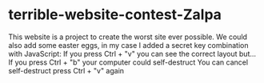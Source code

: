 # terrible-website-contest-Zalpa

This website is a project to create the worst site ever possible.
We could also add some easter eggs, in my case I added a secret key combination with JavaScript:
If you press Ctrl + "v" you can see the correct layout but...
If you press Ctrl + "b" your computer could self-destruct
You can cancel self-destruct press Ctrl + "v" again
